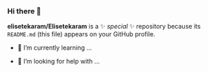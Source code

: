 ### Hi there 👋


**elisetekaram/Elisetekaram** is a ✨ _special_ ✨ repository because its `README.md` (this file) appears on your GitHub profile.


- 🌱 I’m currently learning ...

- 🤔 I’m looking for help with ...


